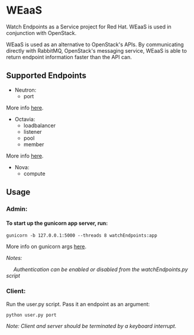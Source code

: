 # WEaaS  
Watch Endpoints as a Service project for Red Hat. WEaaS is used in conjunction with OpenStack.

WEaaS is used as an alternative to OpenStack's APIs. By communicating directly with RabbitMQ, OpenStack's messaging service, WEaaS is able to return endpoint information faster than the API can.

## Supported Endpoints
* Neutron:
  * port

More info [here](https://docs.openstack.org/python-openstackclient/pike/cli/command-objects/port.html).

* Octavia:
  * loadbalancer
  * listener
  * pool
  * member

More info [here](https://docs.openstack.org/python-octaviaclient/latest/cli/index.html#loadbalancer).

* Nova:
  * compute


## Usage

### Admin: 
#### To start up the gunicorn app server, run:
`gunicorn -b 127.0.0.1:5000 --threads 8 watchEndpoints:app`

More info on gunicorn args [here](http://docs.gunicorn.org/en/stable/settings.html).

_Notes:_

&nbsp;&nbsp;&nbsp;&nbsp; _Authentication can be enabled or disabled from the watchEndpoints.py script_

### Client:
Run the user.py script. Pass it an endpoint as an argument:

`python user.py port`


_Note: Client and server should be terminated by a keyboard interrupt._
